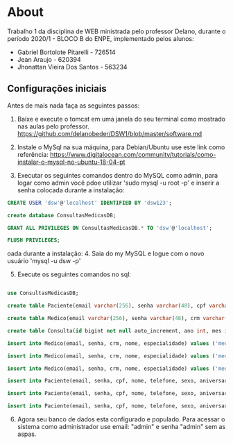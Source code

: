 # About

Trabalho 1 da disciplina de WEB ministrada pelo professor Delano, durante o período 2020/1 - BLOCO B do ENPE, implementado pelos alunos:

  - Gabriel Bortolote Pitarelli - 726514
  - Jean Araujo - 620394
  - Jhonattan Vieira Dos Santos - 563234

## Configurações iniciais

Antes de mais nada faça as seguintes passos:

1. Baixe e execute o tomcat em uma janela do seu terminal como mostrado nas aulas pelo professor. 
https://github.com/delanobeder/DSW1/blob/master/software.md

2. Instale o MySql na sua máquina, para Debian/Ubuntu use este link como referência:
https://www.digitalocean.com/community/tutorials/como-instalar-o-mysql-no-ubuntu-18-04-pt

3. Executar os seguintes comandos dentro do MySQL como admin, para logar como admin você pdoe utilizar 'sudo mysql -u root -p' e inserir a senha colocada durante a instalação:

```sql
CREATE USER 'dsw'@'localhost' IDENTIFIED BY 'dsw123';

create database ConsultasMedicasDB;

GRANT ALL PRIVILEGES ON ConsultasMedicasDB.* TO 'dsw'@'localhost';

FLUSH PRIVILEGES;
```
oada durante a instalação:
4. Saia do my MySQL e logue com o novo usuário 'mysql -u dsw -p'

5. Execute os seguintes comandos no sql:

```sql

use ConsultasMedicasDB;

create table Paciente(email varchar(256), senha varchar(48), cpf varchar(20) not null unique, nome varchar(256) not null, telefone varchar(20), sexo int, aniversario date, primary key (cpf));

create table Medico(email varchar(256), senha varchar(48), crm varchar(48) not null unique, nome varchar(256), especialidade int, primary key (crm));

create table Consulta(id bigint not null auto_increment, ano int, mes int, dia int, hora int, minuto int, cpf_paciente varchar(20), crm_medico varchar(48), foreign key (cpf_paciente) references Paciente(cpf), foreign key (crm_medico) references Medico(crm), primary key (id));

insert into Medico(email, senha, crm, nome, especialidade) values ('medico1@email.com', 'medico1', '31231/SP', 'Fabrício Inácio da Silva', 0);

insert into Medico(email, senha, crm, nome, especialidade) values ('medico2@email.com', 'medico2', '142342/BA', 'Jãozinho Mão Tremida', 1);

insert into Medico(email, senha, crm, nome, especialidade) values ('medico3@email.com', 'medico3', '3487/GO', 'Cícero Alvez de Caminha', 2);

insert into Paciente(email, senha, cpf, nome, telefone, sexo, aniversario) values ('paciente1@email.com', 'paciente1', '145.345.654-33', 'Faber Castel dos Reis', '+5516912341234', 0, '1998/04/01');

insert into Paciente(email, senha, cpf, nome, telefone, sexo, aniversario) values ('paciente2@email.com', 'paciente2', '123.123.123-12', 'Mário Lanche Feliz', '+5516943214321', 0, '1991/05/02');

insert into Paciente(email, senha, cpf, nome, telefone, sexo, aniversario) values ('paciente3@email.com', 'paciente3', '321.321.321-32', 'Ines Quecível a Souza', '+5516901230123', 0, '2003/07/10');

```

6. Agora seu banco de dados esta configurado e populado. Para acessar o sistema como administrador use email: "admin" e senha "admin"
sem as aspas.
